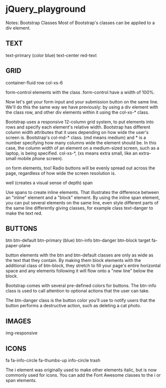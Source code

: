 # jQuery_playground

Notes:
                         Bootstrap Classes
Most of Bootstrap's classes can be applied to a div element.

TEXT
---------------
text-primary  (color blue)
text-center
red-text

GRID
---------------
container-fluid
row
col-xs-6

form-control
elements with the class .form-control have a width of 100%.


Now let's get your form input and your submission button on the same line. We'll do this the same way we have previously: by using a div element with the class row, and other div elements within it using the col-xs-* class.

Bootstrap uses a responsive 12-column grid system, to put elements into rows and
specify each element's relative width.
Bootstrap has different column width attributes that it uses depending on
how wide the user's screen is.
Bootstrap's col-md-* class. (md means medium) and * is a number specifying
how many columns wide the element should be.
In this case, the column width of an element on a medium-sized screen, such as a laptop, is being specified.
col-xs-*, (xs means extra small, like an extra-small mobile phone screen).

 on form elements, too! Radio buttons will be evenly spread out across the page,
 regardless of how wide the screen resolution is.

well  (creates a visual sense of depth)
span

Use spans to create inline elements.
That illustrates the difference between an "inline" element and a "block" element.
By using the inline span element, you can put several elements on the same line,
even style different parts of the same line differently giving classes,
for example class text-danger to make the text red.


BUTTONS
--------
btn
btn-default
btn-primary (blue)
btn-info
btn-danger
btn-block
target
fa-paper-plane

button elements with the btn and btn-default classes are only as wide as the text that they contain.
By making them block elements with the additional class of btn-block, they stretch to fill your page's entire horizontal space and any elements following it will flow onto a "new line" below the block.

Bootstrap comes with several pre-defined colors for buttons. The btn-info class is used to call attention to optional actions that the user can take.

The btn-danger class is the button color you'll use to notify users that the button performs a destructive action, such as deleting a cat photo.



IMAGES
------

img-responsive



ICONS
----------
fa
fa-info-circle
fa-thumbs-up
info-circle
trash

   <!--Font Awesome is a library of icons (vector graphics, .svg file format).
   These are treated just like fonts, you can specify size using pixels,
   and they will assume the font size of their parent HTML elements.-->

   The i element was originally used to make other elements italic,
   but is now commonly used for icons.
   You can add the Font Awesome classes to the i or span elements.

   <i class="fa fa-info-circle"></i>
